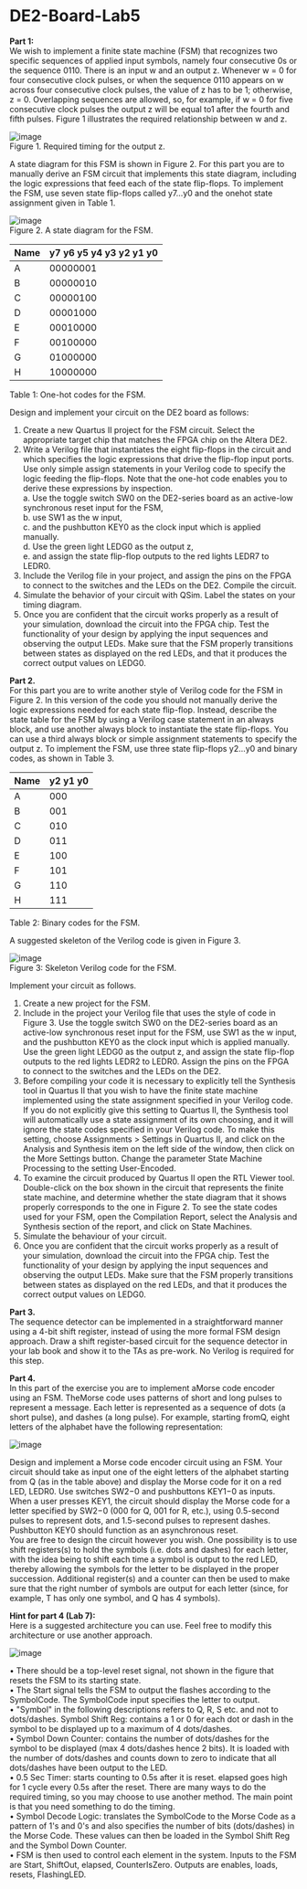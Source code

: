 # DE2-Board-Lab5
**Part 1:**  
We wish to implement a finite state machine (FSM) that recognizes two specific sequences of applied input symbols, namely four consecutive 0s or the sequence 0110. There is an input w and an output z. Whenever w = 0 for four consecutive clock pulses, or when the sequence 0110 appears on w across four consecutive clock pulses, the value of z has to be 1; otherwise, z = 0. Overlapping sequences are allowed, so, for example, if w = 0 for five consecutive clock pulses the output z will be equal to1 after the fourth and fifth pulses. Figure 1 illustrates the required relationship between w and z.  

![image](https://user-images.githubusercontent.com/19510655/34909021-150314c0-f868-11e7-9cfc-1a068774d0cd.png)  
Figure 1. Required timing for the output z.  

A state diagram for this FSM is shown in Figure 2. For this part you are to manually derive an FSM circuit that implements this state diagram, including the logic expressions that feed each of the state flip-flops. To implement the FSM, use seven state flip-flops called y7…y0 and the onehot state assignment given in Table 1.  

![image](https://user-images.githubusercontent.com/19510655/34909022-22517450-f868-11e7-99fa-b6085c7d895f.png)  
Figure 2. A state diagram for the FSM.  

| Name | y7 y6 y5 y4 y3 y2 y1 y0 |
| ------------- | ------------- |
| A | 00000001 |
| B | 00000010 |
| C | 00000100 |
| D | 00001000 |
| E | 00010000 |
| F | 00100000 |
| G | 01000000 |
| H | 10000000 |

Table 1: One-hot codes for the FSM.  

Design and implement your circuit on the DE2 board as follows:  
1. Create a new Quartus II project for the FSM circuit. Select the appropriate target chip that matches the FPGA chip on the Altera DE2.
2. Write a Verilog file that instantiates the eight flip-flops in the circuit and which specifies the logic expressions that drive the flip-flop input ports. Use only simple assign statements in your Verilog code to specify the logic feeding the flip-flops. Note that the one-hot code enables you to derive these expressions by inspection.  
    a. Use the toggle switch SW0 on the DE2-series board as an active-low synchronous reset input for the FSM,  
    b. use SW1 as the w input,  
    c. and the pushbutton KEY0 as the clock input which is applied manually.  
    d. Use the green light LEDG0 as the output z,  
    e. and assign the state flip-flop outputs to the red lights LEDR7 to LEDR0.  
3. Include the Verilog file in your project, and assign the pins on the FPGA to connect to the switches and the LEDs on the DE2. Compile the circuit.
4. Simulate the behavior of your circuit with QSim. Label the states on your timing diagram.
5. Once you are confident that the circuit works properly as a result of your simulation, download the circuit into the FPGA chip. Test the functionality of your design by applying the input sequences and observing the output LEDs. Make sure that the FSM properly transitions between states as displayed on the red LEDs, and that it produces the correct output values on LEDG0.  

**Part 2.**  
For this part you are to write another style of Verilog code for the FSM in Figure 2. In this version of the code you should not manually derive the logic expressions needed for each state flip-flop. Instead, describe the state table for the FSM by using a Verilog case statement in an always block, and use another always block to instantiate the state flip-flops. You can use a third always block or simple assignment statements to specify the output z. To implement the FSM, use three state flip-flops y2…y0 and binary codes, as shown in Table 3.  

| Name | y2 y1 y0 |
| ------------- | ------------- |
| A | 000 |
| B | 001 |
| C | 010 |
| D | 011 |
| E | 100 |
| F | 101 |
| G | 110 |
| H | 111 |

Table 2: Binary codes for the FSM.  

A suggested skeleton of the Verilog code is given in Figure 3.  

![image](https://user-images.githubusercontent.com/19510655/34909031-45c36f42-f868-11e7-914f-dbe299ca9b95.png)  
Figure 3: Skeleton Verilog code for the FSM.  

Implement your circuit as follows.  
1. Create a new project for the FSM.  
2. Include in the project your Verilog file that uses the style of code in Figure 3. Use the toggle switch SW0 on the DE2-series board as an active-low synchronous reset input for the FSM, use SW1 as the w input, and the pushbutton KEY0 as the clock input which is applied manually. Use the green light LEDG0 as the output z, and assign the state flip-flop outputs to the red lights LEDR2 to LEDR0. Assign the pins on the FPGA to connect to the switches and the LEDs on the DE2.  
3. Before compiling your code it is necessary to explicitly tell the Synthesis tool in Quartus II that you wish to have the finite state machine implemented using the state assignment specified in your Verilog code. If you do not explicitly give this setting to Quartus II, the Synthesis tool will automatically use a state assignment of its own choosing, and it will ignore the state codes specified in your Verilog code. To make this setting, choose Assignments > Settings in Quartus II, and click on the Analysis and Synthesis item on the left side of the window, then click on the More Settings button. Change the parameter State Machine Processing to the setting User-Encoded.  
4. To examine the circuit produced by Quartus II open the RTL Viewer tool. Double-click on the box shown in the circuit that represents the finite state machine, and determine whether the state diagram that it shows properly corresponds to the one in Figure 2. To see the state codes used for your FSM, open the Compilation Report, select the Analysis and Synthesis section of the report, and click on State Machines.  
5. Simulate the behaviour of your circuit.  
6. Once you are confident that the circuit works properly as a result of your simulation, download the circuit into the FPGA chip. Test the functionality of your design by applying the input sequences and observing the output LEDs. Make sure that the FSM properly transitions between states as displayed on the red LEDs, and that it produces the correct output values on LEDG0.  

**Part 3.**  
The sequence detector can be implemented in a straightforward manner using a 4-bit shift register, instead of using the more formal FSM design approach. Draw a shift register-based circuit for the sequence detector in your lab book and show it to the TAs as pre-work. No Verilog is required for this step.  

**Part 4.**  
In this part of the exercise you are to implement aMorse code encoder using an FSM. TheMorse code uses patterns of short and long pulses to represent a message. Each letter is represented as a sequence of dots (a short pulse), and dashes (a long pulse). For example, starting fromQ, eight letters of the alphabet have the following representation:  

![image](https://user-images.githubusercontent.com/19510655/34909038-574e1ec4-f868-11e7-93fb-df8bcffec990.png)  

Design and implement a Morse code encoder circuit using an FSM. Your circuit should take as input one of the eight letters of the alphabet starting from Q (as in the table above) and display the Morse code for it on a red LED, LEDR0. Use switches SW2−0 and pushbuttons KEY1−0 as inputs. When a user presses KEY1, the circuit should display the Morse code for a letter specified by SW2−0 (000 for Q, 001 for R, etc.), using 0.5-second pulses to represent dots, and 1.5-second pulses to represent dashes. Pushbutton KEY0 should function as an asynchronous reset.  
You are free to design the circuit however you wish. One possibility is to use shift registers(s) to hold the symbols (i.e. dots and dashes) for each letter, with the idea being to shift each time a symbol is output to the red LED, thereby allowing the symbols for the letter to be displayed in the proper succession. Additional register(s) and a counter can then be used to make sure that the right number of symbols are output for each letter (since, for example, T has only one symbol, and Q has 4 symbols).

**Hint for part 4 (Lab 7):**  
Here is a suggested architecture you can use. Feel free to modify this architecture or use another approach.

![image](https://user-images.githubusercontent.com/19510655/34909040-63d963d8-f868-11e7-8fe2-17db476c6e09.png)  

• There should be a top-level reset signal, not shown in the figure that resets the FSM to its starting state.  
• The Start signal tells the FSM to output the flashes according to the SymbolCode. The SymbolCode input specifies the letter to output.  
• "Symbol" in the following descriptions refers to Q, R, S etc. and not to dots/dashes. Symbol Shift Reg: contains a 1 or 0 for each dot or dash in the symbol to be displayed up to a maximum of 4 dots/dashes.  
• Symbol Down Counter: contains the number of dots/dashes for the symbol to be displayed (max 4 dots/dashes hence 2 bits). It is loaded with the number of dots/dashes and counts down to zero to indicate that all dots/dashes have been output to the LED.  
• 0.5 Sec Timer: starts counting to 0.5s after it is reset. elapsed goes high for 1 cycle every 0.5s after the reset. There are many ways to do the required timing, so you may choose to use another method. The main point is that you need something to do the timing.  
• Symbol Decode Logic: translates the SymbolCode to the Morse Code as a pattern of 1's and 0's and also specifies the number of bits (dots/dashes) in the Morse Code. These values can then be loaded in the Symbol Shift Reg and the Symbol Down Counter.  
• FSM is then used to control each element in the system. Inputs to the FSM are Start, ShiftOut, elapsed, CounterIsZero. Outputs are enables, loads, resets, FlashingLED.  
